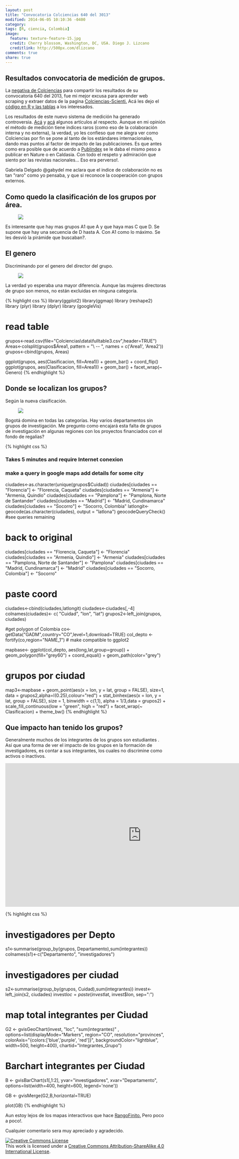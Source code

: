 ```yaml
---
layout: post
title: "Convocatoria Colciencias 640 del 3013"
modified: 2014-06-05 10:10:36 -0400
category:
tags: [R, ciencia, Colombia]
image:
  feature: texture-feature-15.jpg
  credit: Cherry blossom, Washington, DC, USA. Diego J. Lizcano
  creditlink: http://500px.com/dlizcano
comments: true
share: true
---
```


## Resultados convocatoria de medición de grupos.
 
La [negativa de Colciencias](http://dlizcano.github.io/2014/05/28/New-system-to-evaluate-science-in-Colombia.html) para compartir los resultados de su convocatoria 640 del 2013, fue mi mejor excusa para aprender web scraping y extraer datos de la pagina [Colciencias-Scienti.](http://scienti.colciencias.gov.co:8083/ciencia-war/) Acá les dejo el [código en R y las tablas](https://github.com/dlizcano/Grupos_Colciencias) a los interesados.

Los resultados de este nuevo sistema de medición ha generado controversia. [Acá](http://www.eltiempo.com/archivo/documento/CMS-13826027) y [acá](http://www.rcnradio.com/noticias/investigadores-de-la-udea-criticaron-el-modelo-de-investigacion-de-colciencias-139109?utm_source=dlvr.it&utm_medium=twitter) algunos artículos al respecto. Aunque en mi opinión el método de medición tiene indices raros (como eso de la colaboración interna y no externa), la verdad, yo les confieso que me alegra ver como Colciencias por fin se pone al tanto de los estándares internacionales, dando mas puntos al factor de impacto de las publicaciones. Es que antes como era posible que de acuerdo a [Publindex](http://201.234.78.173:8084/publindex/) se le daba el mismo peso a publicar en Nature o en Caldasia. Con todo el respeto y admiración que siento por las revistas nacionales... Eso era perverso!. 

Gabriela Delgado @gabydel me aclara que el indice de colaboración no es tan "raro" como yo pensaba, y que si reconoce la cooperación con grupos externos.   

## Como quedo la clasificación de los grupos por área.
<figure>
	<img src="/images/Colciencias/grupos1.png">
</figure>

Es interesante que hay mas grupos A1 que A y que haya mas C que D. Se supone que hay una secuencia de D hasta A. Con A1 como lo máximo. Se les desvió la pirámide que buscaban?.

## El genero 

Discriminando por el genero del director del grupo. 
<figure>
	<img src="/images/Colciencias/grupos_genero.png">
</figure>
La verdad yo esperaba una mayor diferencia. Aunque las mujeres directoras de grupo son menos, no están excluidas en ninguna categoría.

{% highlight css %}
library(ggplot2)
library(ggmap)
library (reshape2)
library (plyr)
library (dplyr)
library (googleVis)

# read table 
grupos<-read.csv(file="Colciencias\\data\\fulltable3.csv",header=TRUE")
Areas<-colsplit(grupos$Área1, pattern = "\\ -- ", names = c('Area1', 'Area2'))
grupos<-cbind(grupos, Areas)

ggplot(grupos, aes(Clasificacion, fill=Area1)) + geom_bar() + coord_flip() 
ggplot(grupos, aes(Clasificacion, fill=Area1)) + geom_bar() + facet_wrap(~ Genero)
  {% endhighlight %}

## Donde se localizan los grupos?

Según la nueva clasificación.
<figure>
	<a href="/images/Colciencias/mapa_grupos_big.png"><img src="/images/Colciencias/mapa_grupos.png"></a>
</figure>
Bogotá domina en todas las categorías. Hay varios departamentos sin grupos de investigación. Me pregunto como encajará esta falta de grupos de investigación en algunas regiones con los proyectos financiados con el fondo de regalías?

{% highlight css %}
### Takes 5 minutes and require Internet conexion
### make a query in google maps add details for some city
ciudades<-as.character(unique(grupos$Cuidad))
ciudades[ciudades == "Florencia"] <- "Florencia, Caqueta"
ciudades[ciudades == "Armenia"] <- "Armenia, Quindio"
ciudades[ciudades == "Pamplona"] <- "Pamplona, Norte de Santander"
ciudades[ciudades == "Madrid"] <- "Madrid, Cundinamarca"
ciudades[ciudades == "Socorro"] <- "Socorro, Colombia"
latlongit<-geocode(as.character(ciudades), output = "latlona")
geocodeQueryCheck() #see queries remaining
# back to original
ciudades[ciudades == "Florencia, Caqueta"] <- "Florencia"
ciudades[ciudades == "Armenia, Quindio"] <- "Armenia"
ciudades[ciudades == "Pamplona, Norte de Santander"] <- "Pamplona"
ciudades[ciudades == "Madrid, Cundinamarca"] <- "Madrid"
ciudades[ciudades == "Socorro, Colombia"] <- "Socorro"

# paste coord
ciudades<-cbind(ciudades,latlongit)
ciudades<-ciudades[,-4]
colnames(ciudades)<- c( "Cuidad",	"lon",	"lat")
grupos2<-left_join(grupos, ciudades)

#get polygon of Colombia
co<-getData("GADM",country="CO",level=1,download=TRUE)
col_depto <- fortify(co,region="NAME_1") # make compatible to ggplot2

mapbase<- ggplot(col_depto, aes(long,lat,group=group)) + geom_polygon(fill="grey60") + coord_equal() +
  geom_path(color="grey") 

# grupos por ciudad 
map3<-mapbase + geom_point(aes(x = lon, y = lat, group = FALSE), size=1, 
                             data = grupos2,alpha=I(0.25),colour="red") + 
  stat_binhex(aes(x = lon, y = lat, group = FALSE),
              size = 1, binwidth = c(1,1), alpha = 1/3,data = grupos2) +
  scale_fill_continuous(low = "green", high = "red") + facet_wrap(~ Clasificacion) + theme_bw() 
  {% endhighlight %}
  

## Que impacto han tenido los grupos?

Generalmente muchos de los integrantes de los grupos son estudiantes . Así que una forma de ver el impacto de los grupos en la formación de investigadores, es contar a sus integrantes, los cuales no discrimine como activos o inactivos.  

<iframe width="850" height="450" src="http://dlizcano.github.io/content/map_chart.html" frameborder="0"> </iframe>


{% highlight css %}
#  investigadores per Depto
s1<-summarise(group_by(grupos, Departamento),sum(integrantes))
colnames(s1)<-c("Departamento", "investigadores")
# investigadores per ciudad
s2<-summarise(group_by(grupos, Cuidad),sum(integrantes))
invest<-left_join(s2, ciudades)
invest$loc=paste(invest$lat, invest$lon, sep=":")

# map total integrantes per Ciudad 
G2 <- gvisGeoChart(invest, "loc", "sum(integrantes)"  ,
                  options=list(displayMode="Markers", region="CO", resolution="provinces",
                               colorAxis="{colors:['blue','purple', 'red']}",
                               backgroundColor="lightblue", width=500, height=400), chartid="Integrantes_Grupo")

# Barchart integrantes per Ciudad 
B <- gvisBarChart(s1[,1:2], yvar="investigadores", xvar="Departamento",                  
                  options=list(width=400, height=600, legend='none'))

GB <- gvisMerge(G2,B,horizontal=TRUE) 
                 
plot(GB)
  {% endhighlight %}

Aun estoy lejos de los mapas interactivos que hace [RangoFinito.](http://finiterank.github.io/censo/empleadas.html)  Pero poco a poco!.

Cualquier comentario sera muy apreciado y agradecido.

<a rel="license" href="http://creativecommons.org/licenses/by-sa/4.0/"><img alt="Creative Commons License" style="border-width:0" src="http://i.creativecommons.org/l/by-sa/4.0/88x31.png" /></a><br />This work is licensed under a <a rel="license" href="http://creativecommons.org/licenses/by-sa/4.0/">Creative Commons Attribution-ShareAlike 4.0 International License</a>.